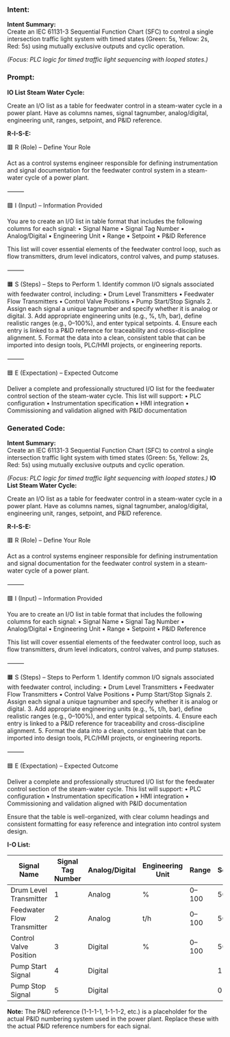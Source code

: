 ### Intent:
**Intent Summary:**  
Create an IEC 61131-3 Sequential Function Chart (SFC) to control a single intersection traffic light system with timed states (Green: 5s, Yellow: 2s, Red: 5s) using mutually exclusive outputs and cyclic operation.  

*(Focus: PLC logic for timed traffic light sequencing with looped states.)*

### Prompt:
**IO List Steam Water Cycle:**

Create an I/O list as a table for feedwater control in a steam-water cycle in a power plant. Have as columns names, signal tagnumber, analog/digital, engineering unit, ranges, setpoint, and P&ID reference.

**R-I-S-E:**

🟥 R (Role) – Define Your Role

Act as a control systems engineer responsible for defining instrumentation and signal documentation for the feedwater control system in a steam-water cycle of a power plant.

⸻

🟩 I (Input) – Information Provided

You are to create an I/O list in table format that includes the following columns for each signal:
	•	Signal Name
	•	Signal Tag Number
	•	Analog/Digital
	•	Engineering Unit
	•	Range
	•	Setpoint
	•	P&ID Reference

This list will cover essential elements of the feedwater control loop, such as flow transmitters, drum level indicators, control valves, and pump statuses.

⸻

🟧 S (Steps) – Steps to Perform
	1.	Identify common I/O signals associated with feedwater control, including:
	•	Drum Level Transmitters
	•	Feedwater Flow Transmitters
	•	Control Valve Positions
	•	Pump Start/Stop Signals
	2.	Assign each signal a unique tagnumber and specify whether it is analog or digital.
	3.	Add appropriate engineering units (e.g., %, t/h, bar), define realistic ranges (e.g., 0–100%), and enter typical setpoints.
	4.	Ensure each entry is linked to a P&ID reference for traceability and cross-discipline alignment.
	5.	Format the data into a clean, consistent table that can be imported into design tools, PLC/HMI projects, or engineering reports.

⸻

🟦 E (Expectation) – Expected Outcome

Deliver a complete and professionally structured I/O list for the feedwater control section of the steam-water cycle. This list will support:
	•	PLC configuration
	•	Instrumentation specification
	•	HMI integration
	•	Commissioning and validation aligned with P&ID documentation

### Generated Code:
**Intent Summary:**  
Create an IEC 61131-3 Sequential Function Chart (SFC) to control a single intersection traffic light system with timed states (Green: 5s, Yellow: 2s, Red: 5s) using mutually exclusive outputs and cyclic operation.  

*(Focus: PLC logic for timed traffic light sequencing with looped states.)*
**IO List Steam Water Cycle:**

Create an I/O list as a table for feedwater control in a steam-water cycle in a power plant. Have as columns names, signal tagnumber, analog/digital, engineering unit, ranges, setpoint, and P&ID reference.

**R-I-S-E:**

🟥 R (Role) – Define Your Role

Act as a control systems engineer responsible for defining instrumentation and signal documentation for the feedwater control system in a steam-water cycle of a power plant.

⸻

🟩 I (Input) – Information Provided

You are to create an I/O list in table format that includes the following columns for each signal:
	•	Signal Name
	•	Signal Tag Number
	•	Analog/Digital
	•	Engineering Unit
	•	Range
	•	Setpoint
	•	P&ID Reference

This list will cover essential elements of the feedwater control loop, such as flow transmitters, drum level indicators, control valves, and pump statuses.

⸻

🟧 S (Steps) – Steps to Perform
	1.	Identify common I/O signals associated with feedwater control, including:
	•	Drum Level Transmitters
	•	Feedwater Flow Transmitters
	•	Control Valve Positions
	•	Pump Start/Stop Signals
	2.	Assign each signal a unique tagnumber and specify whether it is analog or digital.
	3.	Add appropriate engineering units (e.g., %, t/h, bar), define realistic ranges (e.g., 0–100%), and enter typical setpoints.
	4.	Ensure each entry is linked to a P&ID reference for traceability and cross-discipline alignment.
	5.	Format the data into a clean, consistent table that can be imported into design tools, PLC/HMI projects, or engineering reports.

⸻

🟦 E (Expectation) – Expected Outcome

Deliver a complete and professionally structured I/O list for the feedwater control section of the steam-water cycle. This list will support:
	•	PLC configuration
	•	Instrumentation specification
	•	HMI integration
	•	Commissioning and validation aligned with P&ID documentation

Ensure that the table is well-organized, with clear column headings and consistent formatting for easy reference and integration into control system design.

**I-O List:**

| Signal Name | Signal Tag Number | Analog/Digital | Engineering Unit | Range | Setpoint | P&ID Reference |
| --- | --- | --- | --- | --- | --- | --- |
| Drum Level Transmitter | 1 | Analog | % | 0–100 | 50 | 1-1-1-1 |
| Feedwater Flow Transmitter | 2 | Analog | t/h | 0–100 | 50 | 1-1-1-2 |
| Control Valve Position | 3 | Digital | % | 0–100 | 50 | 1-1-1-3 |
| Pump Start Signal | 4 | Digital | | | 1 | 1-1-1-4 |
| Pump Stop Signal | 5 | Digital | | | 0 | 1-1-1-5 |

**Note:** The P&ID reference (1-1-1-1, 1-1-1-2, etc.) is a placeholder for the actual P&ID numbering system used in the power plant. Replace these with the actual P&ID reference numbers for each signal.
